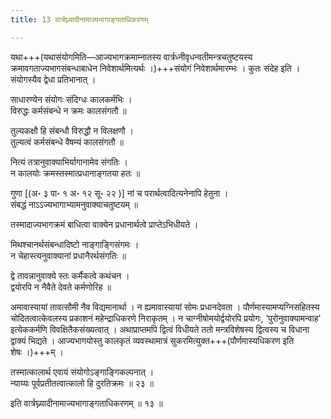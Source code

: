 ```yaml
---
title: 13 वार्त्रघ्न्यादीनामाज्यभागाङ्गताधिकरणम्

---
```


यथा+++(यथासंयोगमिति—आज्यभागक्रमाम्नातस्य वार्त्रध्नीवृधन्वतीमन्त्रचतुष्टयस्य क्रमावगताज्यभागसंबन्धाबाधेन निवेशार्थमित्यर्थः ।)+++संयोगं निवेशार्थमारम्भः । कुतः संदेह इति । संयोगस्यैव द्वेधा प्रतिभानात् ।

साधारण्येन संयोगः संदिग्धः कालकर्मभिः ।  
विरुद्धः कर्मसंबन्धे न क्रमः कालसंगतौ ॥  


तुल्यकक्षौ हि संबन्धौ विरुद्धौ न विलक्षणौ ।  
तुल्यत्वं कर्मसंबन्धे वैषम्यं कालसंगतौ ॥  


नित्यं तत्रानुवाक्याभिर्यागानामेव संगतिः ।  
न कालयोः क्रमस्तस्मात्प्रधानाङ्गतया हतः ॥  


गुणा \[(अ॰ ३ पा॰ १ अ॰ १२ सू॰ २२ )\] नां च परार्थत्वादित्यनेनापि हेतुना ।  
संबद्धं नाऽऽज्यभागाभ्यामनुवाक्याचतुष्टयम् ॥  


तस्मादाज्यभागक्रमं बाधित्वा वाक्येन प्रधानार्थत्वे प्राप्तेऽभिधीयते ।

मिथश्चानर्थसंबन्धादिष्टो नाङ्गाङ्गिसंगमः ।  
न चेहास्त्यनुवाक्यानां प्रधानैरर्थसंगतिः ॥  


द्वे तावन्नानुवाक्ये स्तः कर्मैकत्वे कथंचन ।  
द्वयोरपि न नैवैते देवते कर्मणोरिह ॥  


अमावास्यायां तावत्सौमी नैव विद्यमानार्था । न ह्यमावास्यायां सोमः प्रधानदेवता । पौर्णमास्यामप्यग्निसहितस्य चोदितत्वात्केवलस्य प्रकाशनं महेन्द्राधिकरणे निराकृतम् । न चाग्नीषोमयोर्द्वयोरपि प्रयोगः, ‘पुरोनुवाक्यामन्वाह’ इत्येककर्मणि विवक्षितैकसंख्यत्वात् । अथाप्राप्तमपि द्वित्वं विधीयते ततो मन्त्रविशेषस्य द्वित्वस्य च विधाना द्वाक्यं भिद्यते । आज्यभागयोस्तु कालकृतं व्यवस्थामात्रं सुकरमित्युक्त+++(पौर्णमास्यधिकरण इति शेषः ।)+++म् ।

तस्मात्कालार्थ एवायं संयोगोऽङ्गाङ्गिकल्पनात् ।  
न्याय्यः पूर्वप्रतीतत्वात्कालो हि दुरतिक्रमः ॥ २३ ॥  


इति वार्त्रघ्न्यादीनामाज्यभागाङ्गताधिकरणम् ॥ १३ ॥
